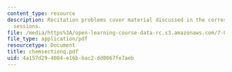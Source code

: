```yaml
---
content_type: resource
description: Recitation problems cover material discussed in the corresponding lecture
  sessions.
file: /media/https%3A/open-learning-course-data-rc.s3.amazonaws.com/7-012-introduction-to-biology-fall-2004/4a157d294084e16bbac2dd0067fe7aeb_chemsectionq.pdf
file_type: application/pdf
resourcetype: Document
title: chemsectionq.pdf
uid: 4a157d29-4084-e16b-bac2-dd0067fe7aeb
---
```

